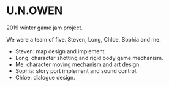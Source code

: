# U.N.OWEN
2019 winter game jam project.

We were a team of five. Steven, Long, Chloe, Sophia and me.

 - Steven: map design and implement.
 - Long: character shotting and rigid body game mechanism.
 - Me: character moving mechanism and art design.
 - Sophia: story port implement and sound control.
 - Chloe: dialogue design.
